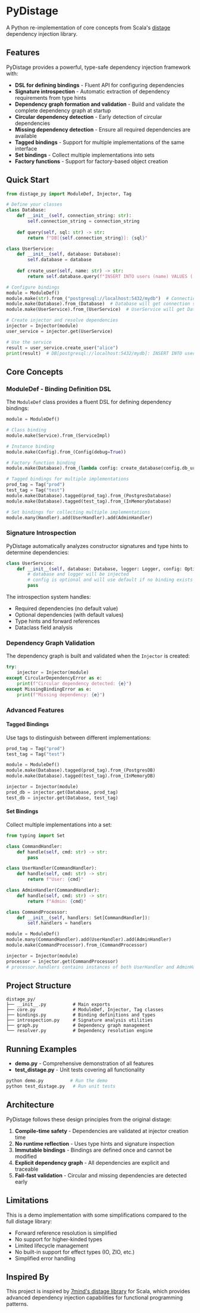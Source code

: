 # PyDistage

A Python re-implementation of core concepts from Scala's [distage](https://izumi.7mind.io/distage/) dependency injection library.

## Features

PyDistage provides a powerful, type-safe dependency injection framework with:

- **DSL for defining bindings** - Fluent API for configuring dependencies
- **Signature introspection** - Automatic extraction of dependency requirements from type hints
- **Dependency graph formation and validation** - Build and validate the complete dependency graph at startup
- **Circular dependency detection** - Early detection of circular dependencies
- **Missing dependency detection** - Ensure all required dependencies are available
- **Tagged bindings** - Support for multiple implementations of the same interface
- **Set bindings** - Collect multiple implementations into sets
- **Factory functions** - Support for factory-based object creation

## Quick Start

```python
from distage_py import ModuleDef, Injector, Tag

# Define your classes
class Database:
    def __init__(self, connection_string: str):
        self.connection_string = connection_string
    
    def query(self, sql: str) -> str:
        return f"DB[{self.connection_string}]: {sql}"

class UserService:
    def __init__(self, database: Database):
        self.database = database
    
    def create_user(self, name: str) -> str:
        return self.database.query(f"INSERT INTO users (name) VALUES ('{name}')")

# Configure bindings
module = ModuleDef()
module.make(str).from_("postgresql://localhost:5432/mydb")  # Connection string
module.make(Database).from_(Database)  # Database will get connection string injected
module.make(UserService).from_(UserService)  # UserService will get Database injected

# Create injector and resolve dependencies
injector = Injector(module)
user_service = injector.get(UserService)

# Use the service
result = user_service.create_user("alice")
print(result)  # DB[postgresql://localhost:5432/mydb]: INSERT INTO users (name) VALUES ('alice')
```

## Core Concepts

### ModuleDef - Binding Definition DSL

The `ModuleDef` class provides a fluent DSL for defining dependency bindings:

```python
module = ModuleDef()

# Class binding
module.make(Service).from_(ServiceImpl)

# Instance binding  
module.make(Config).from_(Config(debug=True))

# Factory function binding
module.make(Database).from_(lambda config: create_database(config.db_url))

# Tagged bindings for multiple implementations
prod_tag = Tag("prod")
test_tag = Tag("test")
module.make(Database).tagged(prod_tag).from_(PostgresDatabase)
module.make(Database).tagged(test_tag).from_(InMemoryDatabase)

# Set bindings for collecting multiple implementations
module.many(Handler).add(UserHandler).add(AdminHandler)
```

### Signature Introspection

PyDistage automatically analyzes constructor signatures and type hints to determine dependencies:

```python
class UserService:
    def __init__(self, database: Database, logger: Logger, config: Optional[Config] = None):
        # database and logger will be injected
        # config is optional and will use default if no binding exists
        pass
```

The introspection system handles:
- Required dependencies (no default value)
- Optional dependencies (with default values)
- Type hints and forward references
- Dataclass field analysis

### Dependency Graph Validation

The dependency graph is built and validated when the `Injector` is created:

```python
try:
    injector = Injector(module)
except CircularDependencyError as e:
    print(f"Circular dependency detected: {e}")
except MissingBindingError as e:
    print(f"Missing dependency: {e}")
```

### Advanced Features

#### Tagged Bindings

Use tags to distinguish between different implementations:

```python
prod_tag = Tag("prod")
test_tag = Tag("test")

module = ModuleDef()
module.make(Database).tagged(prod_tag).from_(PostgresDB)
module.make(Database).tagged(test_tag).from_(InMemoryDB)

injector = Injector(module)
prod_db = injector.get(Database, prod_tag)
test_db = injector.get(Database, test_tag)
```

#### Set Bindings

Collect multiple implementations into a set:

```python
from typing import Set

class CommandHandler:
    def handle(self, cmd: str) -> str:
        pass

class UserHandler(CommandHandler):
    def handle(self, cmd: str) -> str:
        return f"User: {cmd}"

class AdminHandler(CommandHandler):
    def handle(self, cmd: str) -> str:
        return f"Admin: {cmd}"

class CommandProcessor:
    def __init__(self, handlers: Set[CommandHandler]):
        self.handlers = handlers

module = ModuleDef()
module.many(CommandHandler).add(UserHandler).add(AdminHandler)
module.make(CommandProcessor).from_(CommandProcessor)

injector = Injector(module)
processor = injector.get(CommandProcessor)
# processor.handlers contains instances of both UserHandler and AdminHandler
```

## Project Structure

```
distage_py/
├── __init__.py          # Main exports
├── core.py              # ModuleDef, Injector, Tag classes
├── bindings.py          # Binding definitions and types
├── introspection.py     # Signature analysis utilities
├── graph.py             # Dependency graph management
└── resolver.py          # Dependency resolution engine
```

## Running Examples

- **demo.py** - Comprehensive demonstration of all features
- **test_distage.py** - Unit tests covering all functionality

```bash
python demo.py          # Run the demo
python test_distage.py   # Run unit tests
```

## Architecture

PyDistage follows these design principles from the original distage:

1. **Compile-time safety** - Dependencies are validated at injector creation time
2. **No runtime reflection** - Uses type hints and signature inspection
3. **Immutable bindings** - Bindings are defined once and cannot be modified
4. **Explicit dependency graph** - All dependencies are explicit and traceable
5. **Fail-fast validation** - Circular and missing dependencies are detected early

## Limitations

This is a demo implementation with some simplifications compared to the full distage library:

- Forward reference resolution is simplified
- No support for higher-kinded types
- Limited lifecycle management
- No built-in support for effect types (IO, ZIO, etc.)
- Simplified error handling

## Inspired By

This project is inspired by [7mind's distage library](https://izumi.7mind.io/distage/) for Scala, which provides advanced dependency injection capabilities for functional programming patterns.